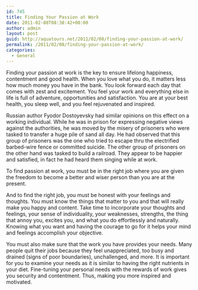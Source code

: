 ```yaml
---
id: 745
title: Finding Your Passion at Work
date: 2011-02-08T08:38:42+00:00
author: admin
layout: post
guid: http://aquatours.net/2011/02/08/finding-your-passion-at-work/
permalink: /2011/02/08/finding-your-passion-at-work/
categories:
  - General
---
```

Finding your passion at work is the key to ensure lifelong happiness, contentment and good health. When you love what you do, it matters less how much money you have in the bank. You look forward each day that comes with zest and excitement. You feel your work and everything else in life is full of adventure, opportunities and satisfaction. You are at your best health, you sleep well, and you feel rejuvenated and inspired. 

Russian author Fyodor Dostoyevsky had similar opinions on this effect on a working individual. While he was in prison for expressing negative views against the authorities, he was moved by the misery of prisoners who were tasked to transfer a huge pile of sand all day. He had observed that this group of prisoners was the one who tried to escape thru the electrified barbed-wire fence or committed suicide. The other group of prisoners on the other hand was tasked to build a railroad. They appear to be happier and satisfied, in fact he had heard them singing while at work. 

To find passion at work, you must be in the right job where you are given the freedom to become a better and wiser person than you are at the present.
  
And to find the right job, you must be honest with your feelings and thoughts. You must know the things that matter to you and that will really make you happy and content. Take time to incorporate your thoughts and feelings, your sense of individuality, your weaknesses, strengths, the thing that annoy you, excites you, and what you do effortlessly and naturally. Knowing what you want and having the courage to go for it helps your mind and feelings accomplish your objective. 

You must also make sure that the work you have provides your needs. Many people quit their jobs because they feel unappreciated, too busy and drained (signs of poor boundaries), unchallenged, and more. It is important for you to examine your needs as it is similar to having the right nutrients in your diet. Fine-tuning your personal needs with the rewards of work gives you security and contentment. Thus, making you more inspired and motivated.